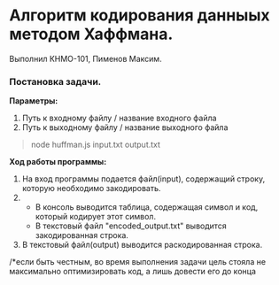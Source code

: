 # Алгоритм кодирования данныых методом Хаффмана.
Выполнил КНМО-101, Пименов Максим.
### Постановка задачи.
**Параметры:**
1. Путь к входному файлу / название входного файла
2. Путь к выходному файлу / название выходного файла

> node huffman.js input.txt output.txt

**Ход работы программы:**
1. На вход программы подается файл(input), содержащий строку, которую необходимо закодировать.
2.  - В консоль выводится таблица, содержащая символ и код, который кодирует этот символ.
    - В текстовый файл "encoded_output.txt" выводится закодированная строка.
3. В текстовый файл(output) выводится раскодированная строка.

/*если быть честным, во время выполнения задачи цель стояла не максимально оптимизировать код, а лишь довести его до конца
